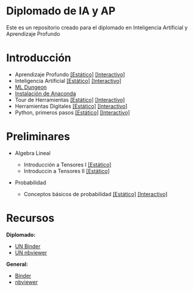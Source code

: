 # Diplomado de IA y AP
Este es un repositorio creado para el diplomado en Inteligencia Artificial y Aprendizaje Profundo

# Introducción

- Aprendizaje Profundo [[Estático]](https://nbviewer.jupyter.org/github/AprendizajeProfundo/Diplomado/blob/master/Temas/Introduccion/Cuadernos/SesionInaguralAP.ipynb)
[[Interactivo]](https://gesis.mybinder.org/binder/v2/gh/AprendizajeProfundo/Diplomado/e86545159845b7c2a955e7360b8cc5d041b39b44?urlpath=lab%2Ftree%2FTemas%2FIntroduccion%2FCuadernos%2FSesionInaguralAP.ipynb)
- Inteligencia Artificial [[Estático]](https://nbviewer.jupyter.org/github/AprendizajeProfundo/Diplomado/blob/master/Temas/Introduccion/Cuadernos/SesionInauguralIA.ipynb)
[[Interactivo]](
https://gesis.mybinder.org/binder/v2/gh/AprendizajeProfundo/Diplomado/e86545159845b7c2a955e7360b8cc5d041b39b44?urlpath=lab%2Ftree%2FTemas%2FIntroduccion%2FCuadernos%2FSesionInauguralIA.ipynb)
- [ML Dungeon](https://www.youtube.com/watch?v=jK7Y4GsNpa8)
- [Instalación de Anaconda](https://www.youtube.com/watch?v=yKG-bzLZxyI&t)
- Tour de Herramientas [[Estático]](https://nbviewer.jupyter.org/github/AprendizajeProfundo/Diplomado/blob/master/Temas/Introduccion/Cuadernos/Herramientas_Tour.ipynb)
[[Interactivo]]()
- Herramientas Digitales [[Estático]](https://nbviewer.jupyter.org/github/AprendizajeProfundo/Diplomado/blob/master/Temas/Introduccion/Cuadernos/Herramientas_Digitales.ipynb#Contenido)
[[Interactivo]]()
- Python, primeros pasos [[Estático]](https://nbviewer.jupyter.org/github/AprendizajeProfundo/Diplomado/blob/master/Temas/Introduccion/Cuadernos/Intro_Python.ipynb)
[[Interactivo]](https://mybinder.org/v2/gh/AprendizajeProfundo/Modelamiento-Metodos-Numericos/3d47764fafd73fcde3977b351101515fade1058b?urlpath=lab%2Ftree%2FCuadernos%2FIntro_Python.ipynb)

# Preliminares

- Algebra Lineal
  - Introducción a Tensores I [[Estático]](https://nbviewer.jupyter.org/github/AprendizajeProfundo/Diplomado/blob/master/Temas/Introduccion/Cuadernos/Intro_Tensores_I.ipynb)
  - Introduccin a Tensores II [[Estático]](https://nbviewer.jupyter.org/github/AprendizajeProfundo/Diplomado/blob/master/Temas/Introduccion/Cuadernos/Intro_Tensores_II.ipynb)
  
- Probabilidad
  - Conceptos básicos de probabilidad [[Estático]](https://nbviewer.jupyter.org/github/AprendizajeProfundo/Diplomado/blob/master/Temas/Fundamentos/Cuadernos/Prob_Conceptos_Basicos.ipynb)
  [[Interactivo]](https://mybinder.org/v2/gh/AprendizajeProfundo/Diplomado/a188d45232dda49cdcd8e187a6b70de06a280cee?urlpath=lab%2Ftree%2FTemas%2FFundamentos%2FCuadernos%2FProb_Conceptos_Basicos.ipynb)

# Recursos

**Diplomado:**

* [UN Binder](https://mybinder.org/v2/gh/AprendizajeProfundo/Diplomado/master)
* [UN nbviewer](https://nbviewer.jupyter.org/github/AprendizajeProfundo/Diplomado/tree/master/)

**General:**

* [Binder](https://mybinder.org/)
* [nbviewer](https://nbviewer.jupyter.org/)
